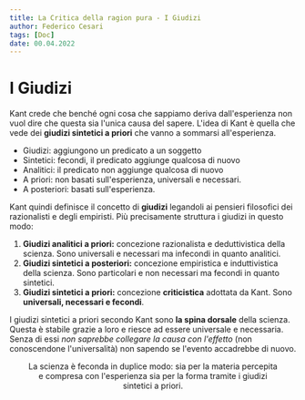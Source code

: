 ```yaml
---
title: La Critica della ragion pura - I Giudizi
author: Federico Cesari
tags: [Doc]
date: 00.04.2022
---
```

# I Giudizi
Kant crede che benché ogni cosa che sappiamo deriva dall'esperienza non vuol dire che questa sia l'unica causa del sapere. L'idea di Kant è quella che vede dei **giudizi sintetici a priori** che vanno a sommarsi all'esperienza.

- Giudizi: aggiungono un predicato a un soggetto
- Sintetici: fecondi, il predicato aggiunge qualcosa di nuovo
- Analitici: il predicato non aggiunge qualcosa di nuovo
- A priori: non basati sull'esperienza, universali e necessari.
- A posteriori: basati sull'esperienza.

Kant quindi definisce il concetto di **giudizi** legandoli ai pensieri filosofici dei razionalisti e degli empiristi. Più precisamente struttura i giudizi in questo modo:
1. **Giudizi analitici a priori:** concezione razionalista e deduttivistica della scienza.
   Sono universali e necessari ma infecondi in quanto analitici.
2. **Giudizi sintetici a posteriori:** concezione empiristica e induttivistica della scienza.
   Sono particolari e non necessari ma fecondi in quanto sintetici.
4. **Giudizi sintetici a priori:** concezione **criticistica** adottata da Kant.
   Sono **universali, necessari e fecondi**.

I giudizi sintetici a priori secondo Kant sono **la spina dorsale** della scienza. Questa è stabile grazie a loro e riesce ad essere universale e necessaria. Senza di essi *non saprebbe collegare la causa con l'effetto* (non conoscendone l'universalità) non sapendo se l'evento accadrebbe di nuovo.
<p style="text-align: center;padding-left: 2em; padding-right: 2em">  La scienza è feconda in duplice modo: sia per la materia percepita e compresa con l'esperienza sia per la forma tramite i giudizi sintetici a priori.</p>

